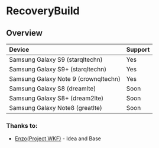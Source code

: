 # RecoveryBuild

## Overview
|        Device           |          Support                  |
| :---------------------- | :-------------------------------- |
Samsung Galaxy S9 (starqltechn)      | Yes
Samsung Galaxy S9+ (starqltechn)     | Yes
Samsung Galaxy Note 9 (crownqltechn) | Yes
Samsung Galaxy S8  (dreamlte)        | Soon
Samsung Galaxy S8+ (dream2lte)       | Soon
Samsung Galaxy Note8 (greatlte)      | Soon

### Thanks to:

* [Enzo(Project WKF)](https://github.com/Project-WKF) - Idea and Base

